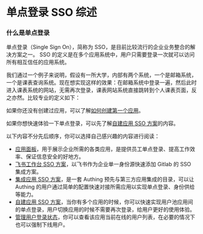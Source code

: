 # 单点登录 SSO 综述

<LastUpdated/>

### 什么是单点登录

单点登录（Single Sign On），简称为 SSO，是目前比较流行的企业业务整合的解决方案之一。 SSO 的定义是在多个应用系统中，用户只需要登录一次就可以访问所有相互信任的应用系统。

我们通过一个例子来说明，假设有一所大学，内部有两个系统，一个是邮箱系统，一个是课表查询系统。现在想实现这样的效果：在邮箱系统中登录一遍，然后此时进入课表系统的网站，无需再次登录，课表网站系统直接跳转到个人课表页面，反之亦然。比较专业的定义如下：

如果你还没有创建过应用，可以了解[如何创建第一个应用](../app/create-app.md)。

如果你想快速体验一下单点登录，可以先了解[自建应用 SSO 方案](../app/sso.md)的内容。

以下内容不分先后顺序，你可以选择自己感兴趣的内容进行阅读：

- [应用面板](../dashboard/README.md)，用于展示企业所需的各类应用，是提供员工单点登录、提高工作效率、保证信息安全的好地方。
- [飞书工作台 SSO 方案](../lark-sso/README.md)，以飞书作为企业单一身份源快速添加 Gitlab 的 SSO 集成方案。
- [集成应用 SSO 方案](../apn/README.md)，是一套 Authing 预先与第三方应用集成的目录，可以让 Authing 的用户通过简单的配置快速对接所需应用以实现单点登录、身份供给等能力。
- [自建应用 SSO 方案](../app/sso.md)，当你有多个应用的时候，你可以快速实现用户池应用间的单点登录，用户切换应用的时候不需要再次登录，给用户更好的使用体验。
- [管理用户登录状态](../app/session-management.md)，你可以查看该应用当前在线的用户列表，在必要的情况下也可以强制下线用户。
